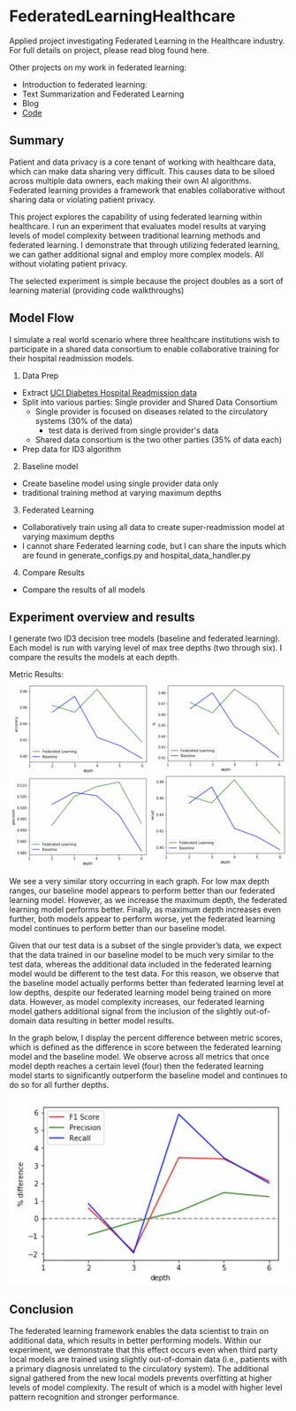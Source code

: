 # FederatedLearningHealthcare

Applied project investigating Federated Learning in the Healthcare industry. For full details on project, please read blog found here.  

Other projects on my work in federated learning:
* Introduction to federated learning:
* Text Summarization and Federated Learning
 * Blog
 * [Code](https://github.com/austnbell/TextSummarizationFederatedLearning)

## Summary
Patient and data privacy is a core tenant of working with healthcare data, which can make data sharing very difficult. This causes data to be siloed across multiple data owners, each making their own AI algorithms.  Federated learning provides a framework that enables collaborative without sharing data or violating patient privacy.

This project explores the capability of using federated learning within healthcare. I run an experiment that evaluates model results at varying levels of model complexity between traditional learning methods and federated learning. I demonstrate that through utilizing federated learning, we can gather additional signal and employ more complex models.  All without violating patient privacy. 

The selected experiment is simple because the project doubles as a sort of learning material (providing code walkthroughs)

## Model Flow
I simulate a real world scenario where three healthcare institutions wish to participate in a shared data consortium to enable collaborative training for their hospital readmission models. 

1. Data Prep
  * Extract [UCI Diabetes Hospital Readmission data](https://archive.ics.uci.edu/ml/datasets/Diabetes+130-US+hospitals+for+years+1999-2008#)
  * Split into various parties: Single provider and Shared Data Consortium
    * Single provider is focused on diseases related to the circulatory systems (30% of the data)
      * test data is derived from single provider's data
    * Shared data consortium is the two other parties (35% of data each)
  * Prep data for ID3 algorithm
  
2. Baseline model
  * Create baseline model using single provider data only
  * traditional training method at varying maximum depths
  
3. Federated Learning
  * Collaboratively train using all data to create super-readmission model at varying maximum depths
  * I cannot share Federated learning code, but I can share the inputs which are found in generate_configs.py and hospital_data_handler.py
  
4. Compare Results
  * Compare the results of all models 

## Experiment overview and results
I generate two ID3 decision tree models (baseline and federated learning).  Each model is run with varying level of max tree depths (two through six).  I compare the results the models at each depth.

Metric Results:
![alt_text](https://github.com/austnbell/FederatedLearningHealthcare/blob/master/Pics/Metrics.png)

We see a very similar story occurring in each graph. For low max depth ranges, our baseline model appears to perform better than our federated learning model. However, as we increase the maximum depth, the federated learning model performs better.  Finally, as maximum depth increases even further, both models appear to perform worse, yet the federated learning model continues to perform better than our baseline model. 

Given that our test data is a subset of the single provider’s data, we expect that the data trained in our baseline model to be much very similar to the test data, whereas the additional data included in the federated learning model would be different to the test data.   For this reason, we observe that the baseline model actually performs better than federated learning level at low depths, despite our federated learning model being trained on more data. However, as model complexity increases, our federated learning model gathers additional signal from the inclusion of the slightly out-of-domain  data resulting in better model results. 

In the graph below, I display the percent difference between metric scores, which is defined as the difference in score between the federated learning model and the baseline model.  We observe across all metrics that once model depth reaches a certain level (four) then the federated learning model starts to significantly outperform the baseline model and continues to do so for all further depths. 

![alt_text](https://github.com/austnbell/FederatedLearningHealthcare/blob/master/Pics/Percent_difference.png)

## Conclusion

The federated learning framework enables the data scientist to train on additional data, which results in better performing models. Within our experiment, we demonstrate that this effect occurs even when third party local models are trained using slightly out-of-domain data (i.e., patients with a primary diagnosis unrelated to the circulatory system).  The additional signal gathered from the new local models prevents overfitting at higher levels of model complexity. The result of which is a model with higher level pattern recognition and stronger performance. 

